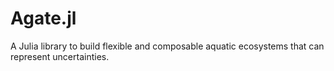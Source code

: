 # Agate.jl
A Julia library to build flexible and composable aquatic ecosystems that can represent uncertainties.
